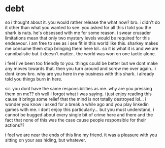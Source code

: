 # debt

so i thought about it.  you would rather release the what now?  bro.  i didn't do it other than what you wanted to see.  you asked for all this i told you the shark is nuts.  he's obsessed with me for some reason. i swear crusader limitations mean that only two mystery levels would be required for this endeavour.  i am free to see as i see fit in this world like this.  sharkey makes me consume them stop bringing them here lol..  so it is what it is and we are cannibalistic but it doesn't matter.. the world was won on one tactic alone.

i feel i've been too friendly to you.  things could be better but we dont make any moves towards that.  then you turn around and screw me over again.. i dont know bro.  why are you here in my business with this shark. i already told you things burn in here.

sir.  you dont have the same responsibilities as me.  why are you pressing them on me??  oh well i forgot what i was saying.  i just enjoy reading this cause it brings some relief that the mind is not totally destroyed lol...  i wonder you know i asked for a break a while ago and you play linkedin games with me.  i dont enjoy this particularly...  but you must understand, i cannot be bugged about every single bit of crime here and there and the fact that none of this was the case cause people responsible for their actions??

i feel we are near the ends of this line my friend.  it was a pleasure with you sitting on your ass hiding, but whatever.
